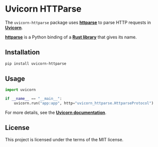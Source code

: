 <!-- There's a synchronization between `docs/package/uvicorn-httparse.md` and `src/python/uvicorn-httparse/README.md` -->
# Uvicorn HTTParse

The `uvicorn-httparse` package uses **[httparse]** to parse HTTP requests in **[Uvicorn]**.

**[httparse]** is a Python binding of a **[Rust library]** that gives its name.

## Installation

```bash
pip install uvicorn-httparse
```

## Usage

```py
import uvicorn

if __name__ == "__main__":
    uvicorn.run("app:app", http="uvicorn_httparse.HttparseProtocol")
```

For more details, see the **[Uvicorn documentation]**.

## License

This project is licensed under the terms of the MIT license.

[Uvicorn]: https://www.uvicorn.org
[httparse]: https://github.com/adriangb/httparse
[Rust library]: https://github.com/seanmonstar/httparse
[Uvicorn documentation]: https://www.uvicorn.org
